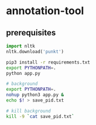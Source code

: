 # annotation-tool


## prerequisites
```python
import nltk
nltk.download('punkt')
```

```bash
pip3 install -r requirements.txt
export PYTHONPATH=.
python app.py

# background
export PYTHONPATH=.
nohup python3 app.py &
echo $! > save_pid.txt

# kill background
kill -9 `cat save_pid.txt`
```